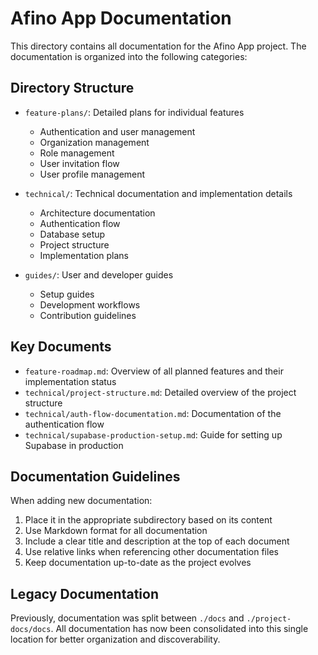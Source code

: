 # Afino App Documentation

This directory contains all documentation for the Afino App project. The documentation is organized into the following categories:

## Directory Structure

- `feature-plans/`: Detailed plans for individual features
  - Authentication and user management
  - Organization management
  - Role management
  - User invitation flow
  - User profile management
  
- `technical/`: Technical documentation and implementation details
  - Architecture documentation
  - Authentication flow
  - Database setup
  - Project structure
  - Implementation plans
  
- `guides/`: User and developer guides
  - Setup guides
  - Development workflows
  - Contribution guidelines

## Key Documents

- `feature-roadmap.md`: Overview of all planned features and their implementation status
- `technical/project-structure.md`: Detailed overview of the project structure
- `technical/auth-flow-documentation.md`: Documentation of the authentication flow
- `technical/supabase-production-setup.md`: Guide for setting up Supabase in production

## Documentation Guidelines

When adding new documentation:

1. Place it in the appropriate subdirectory based on its content
2. Use Markdown format for all documentation
3. Include a clear title and description at the top of each document
4. Use relative links when referencing other documentation files
5. Keep documentation up-to-date as the project evolves

## Legacy Documentation

Previously, documentation was split between `./docs` and `./project-docs/docs`. All documentation has now been consolidated into this single location for better organization and discoverability. 